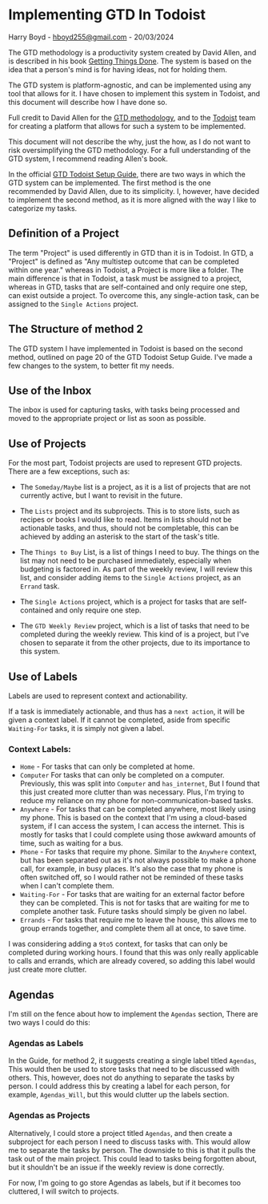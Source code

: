 # Implementing GTD In Todoist

Harry Boyd - hboyd255@gmail.com - 20/03/2024

The GTD methodology is a productivity system created by David Allen, and is
described in his book
[Getting Things Done](https://www.amazon.co.uk/Getting-Things-Done-Stress-Free-Productivity/dp/B01B6WSGGA).
The system is based on the idea that a person's mind is for having ideas, not
for holding them.

The GTD system is platform-agnostic, and can be implemented using any tool that
allows for it. I have chosen to implement this system in Todoist, and this
document will describe how I have done so.

Full credit to David Allen for the
[GTD methodology](https://gettingthingsdone.com/), and to the
[Todoist](https://todoist.com/) team for creating a platform that allows for
such a system to be implemented.

This document will not describe the why, just the how, as I do not want to risk
oversimplifying the GTD methodology. For a full understanding of the GTD system,
I recommend reading Allen's book.

In the official
[GTD Todoist Setup Guide](https://todoist.com/productivity-methods/getting-things-done),
there are two ways in which the GTD system can be implemented. The first method
is the one recommended by David Allen, due to its simplicity. I, however, have
decided to implement the second method, as it is more aligned with the way I
like to categorize my tasks.

## Definition of a Project

The term "Project" is used differently in GTD than it is in Todoist. In GTD, a
"Project" is defined as "Any multistep outcome that can be completed within one
year." whereas in Todoist, a Project is more like a folder. The main difference
is that in Todoist, a task must be assigned to a project, whereas in GTD, tasks
that are self-contained and only require one step, can exist outside a project.
To overcome this, any single-action task, can be assigned to the
`Single Actions` project.

## The Structure of method 2

The GTD system I have implemented in Todoist is based on the second method,
outlined on page 20 of the GTD Todoist Setup Guide. I've made a few changes to
the system, to better fit my needs.

## Use of the Inbox

The inbox is used for capturing tasks, with tasks being processed and moved to
the appropriate project or list as soon as possible.

## Use of Projects

For the most part, Todoist projects are used to represent GTD projects. There
are a few exceptions, such as:

- The `Someday/Maybe` list is a project, as it is a list of projects that are
  not currently active, but I want to revisit in the future.

- The `Lists` project and its subprojects. This is to store lists, such as
  recipes or books I would like to read. Items in lists should not be actionable
  tasks, and thus, should not be completable, this can be achieved by adding an
  asterisk to the start of the task's title.

- The `Things to Buy` List, is a list of things I need to buy. The things on the
  list may not need to be purchased immediately, especially when budgeting is
  factored in. As part of the weekly review, I will review this list, and
  consider adding items to the `Single Actions` project, as an `Errand` task.

- The `Single Actions` project, which is a project for tasks that are
  self-contained and only require one step.

- The `GTD Weekly Review` project, which is a list of tasks that need to be
  completed during the weekly review. This kind of is a project, but I've chosen
  to separate it from the other projects, due to its importance to this system.

## Use of Labels

Labels are used to represent context and actionability.

If a task is immediately actionable, and thus has a `next action`, it will be
given a context label. If it cannot be completed, aside from specific
`Waiting-For` tasks, it is simply not given a label.

### Context Labels:

- `Home` - For tasks that can only be completed at home.
- `Computer` For tasks that can only be completed on a computer. Previously,
  this was split into `Computer` and `has_internet`, But I found that this just
  created more clutter than was necessary. Plus, I'm trying to reduce my
  reliance on my phone for non-communication-based tasks.
- `Anywhere` - For tasks that can be completed anywhere, most likely using my
  phone. This is based on the context that I'm using a cloud-based system, if I
  can access the system, I can access the internet. This is mostly for tasks
  that I could complete using those awkward amounts of time, such as waiting for
  a bus.
- `Phone` - For tasks that require my phone. Similar to the `Anywhere` context,
  but has been separated out as it's not always possible to make a phone call,
  for example, in busy places. It's also the case that my phone is often
  switched off, so I would rather not be reminded of these tasks when I can't
  complete them.
- `Waiting-For` - For tasks that are waiting for an external factor before they
  can be completed. This is not for tasks that are waiting for me to complete
  another task. Future tasks should simply be given no label.
- `Errands` - For tasks that require me to leave the house, this allows me to
  group errands together, and complete them all at once, to save time.

I was considering adding a `9to5` context, for tasks that can only be completed
during working hours. I found that this was only really applicable to calls and
errands, which are already covered, so adding this label would just create more
clutter.

## Agendas

I'm still on the fence about how to implement the `Agendas` section, There are
two ways I could do this:

### Agendas as Labels

In the Guide, for method 2, it suggests creating a single label titled
`Agendas`, This would then be used to store tasks that need to be discussed with
others. This, however, does not do anything to separate the tasks by person. I
could address this by creating a label for each person, for example,
`Agendas_Will`, but this would clutter up the labels section.

### Agendas as Projects

Alternatively, I could store a project titled `Agendas`, and then create a
subproject for each person I need to discuss tasks with. This would allow me to
separate the tasks by person. The downside to this is that it pulls the task out
of the main project. This could lead to tasks being forgotten about, but it
shouldn't be an issue if the weekly review is done correctly.

For now, I'm going to go store Agendas as labels, but if it becomes too
cluttered, I will switch to projects.
